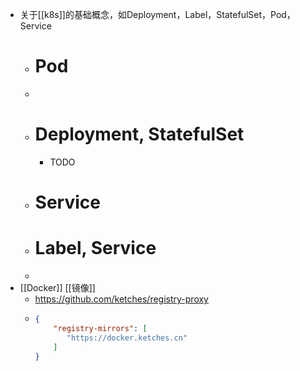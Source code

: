- 关于[[k8s]]的基础概念，如Deployment，Label，StatefulSet，Pod，Service
	- # Pod
	-
	- # Deployment, StatefulSet
		- TODO
	- # Service
	- # Label, Service
	-
- [[Docker]] [[镜像]]
	- <https://github.com/ketches/registry-proxy>
	- ```json
	  {
	      "registry-mirrors": [
	         "https://docker.ketches.cn"  
	      ]
	  }
	  ```